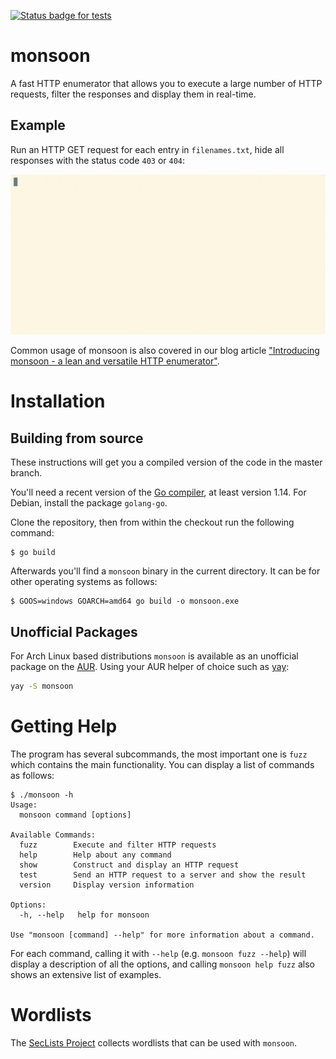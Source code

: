 [![Status badge for tests](https://github.com/happal/monsoon/workflows/Build%20and%20tests/badge.svg)](https://github.com/happal/monsoon/actions?query=workflow%3A%22Build+and+tests%22)

# monsoon

A fast HTTP enumerator that allows you to execute a large number of HTTP
requests, filter the responses and display them in real-time.

## Example

Run an HTTP GET request for each entry in `filenames.txt`, hide all responses with the status code `403` or `404`:

![basic demo](demos/demo1.gif)

Common usage of monsoon is also covered in our blog article
["Introducing monsoon - a lean and versatile HTTP enumerator"](https://blog.redteam-pentesting.de/2020/introducing-monsoon/).

# Installation

## Building from source

These instructions will get you a compiled version of the code in the master branch.

You'll need a recent version of the [Go compiler](https://golang.org/dl), at
least version 1.14. For Debian, install the package `golang-go`.

Clone the repository, then from within the checkout run the following command:

```
$ go build
```

Afterwards you'll find a `monsoon` binary in the current directory. It can be
for other operating systems as follows:

```
$ GOOS=windows GOARCH=amd64 go build -o monsoon.exe
```

## Unofficial Packages

For Arch Linux based distributions `monsoon` is available as an unofficial
package on the [AUR](https://aur.archlinux.org/packages/monsoon). Using your
AUR helper of choice such as [yay](https://github.com/Jguer/yay):

```bash
yay -S monsoon
```

# Getting Help

The program has several subcommands, the most important one is `fuzz` which
contains the main functionality. You can display a list of commands as follows:

```
$ ./monsoon -h
Usage:
  monsoon command [options]

Available Commands:
  fuzz        Execute and filter HTTP requests
  help        Help about any command
  show        Construct and display an HTTP request
  test        Send an HTTP request to a server and show the result
  version     Display version information

Options:
  -h, --help   help for monsoon

Use "monsoon [command] --help" for more information about a command.
```

For each command, calling it with `--help` (e.g. `monsoon fuzz --help`) will
display a description of all the options, and calling `monsoon help fuzz`
also shows an extensive list of examples.

# Wordlists

The [SecLists Project](https://github.com/danielmiessler/SecLists) collects
wordlists that can be used with `monsoon`.

